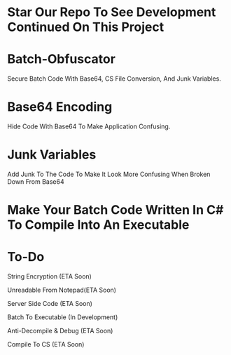 # Star Our Repo To See Development Continued On This Project
# Batch-Obfuscator
Secure Batch Code With Base64, CS File Conversion, And Junk Variables. 

# Base64 Encoding
Hide Code With Base64 To Make Application Confusing.

# Junk Variables
Add Junk To The Code To Make It Look More Confusing When Broken Down From Base64

# Make Your Batch Code Written In C# To Compile Into An Executable 

# To-Do
<p>String Encryption (ETA Soon)</p>
<p>Unreadable From Notepad(ETA Soon)</p>
<p>Server Side Code (ETA Soon)</p>
<p>Batch To Executable (In Development)</p>
<p>Anti-Decompile & Debug (ETA Soon)</p>
<p>Compile To CS (ETA Soon)</p>
